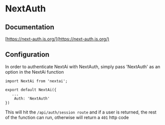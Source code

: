 # NextAuth

## Documentation

[https://next-auth.js.org/](https://next-auth.js.org/)

## Configuration

In order to authenticate NextAi with NextAuth, simply pass 'NextAuth' as an option in the NextAi function

```
import NextAi from 'nextai';

export default NextAi({
   ...
    Auth: 'NextAuth'
})
```

This will hit the `/api/auth/session route` and if a user is returned, the rest of the function can run, otherwise will return a `401` http code